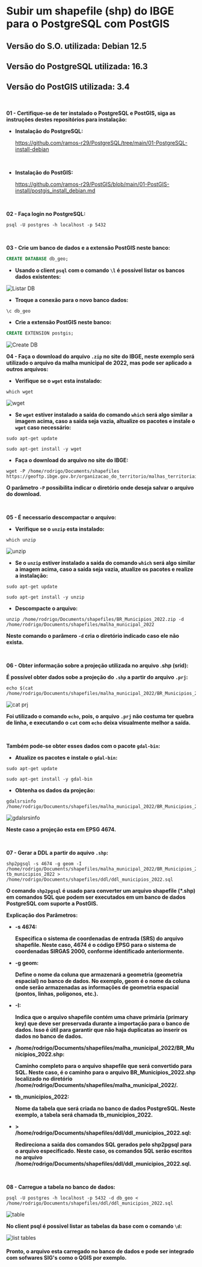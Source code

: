 <h1>Subir um shapefile (shp) do IBGE para o PostgreSQL com PostGIS</h1>
<h2>Versão do S.O. utilizada: Debian 12.5</h2>
<h2>Versão do PostgreSQL utilizada: 16.3</h2>
<h2>Versão do PostGIS utilizada: 3.4</h2>

<br>

**01 - Certifique-se de ter instalado o PostgreSQL e PostGIS,  siga as instruções destes repositórios para instalação:**

- **Instalação do PostgreSQL:**
  
  https://github.com/ramos-r29/PostgreSQL/tree/main/01-PostgreSQL-install-debian
  
<br>

- **Instalação do PostGIS:**
  
  https://github.com/ramos-r29/PostGIS/blob/main/01-PostGIS-install/postgis_install_debian.md

<br>

**02 - Faça login no PostgreSQL:**
```shell
psql -U postgres -h localhost -p 5432
```

<br>

**03 - Crie um banco de dados e a extensão PostGIS neste banco:**
```sql
CREATE DATABASE db_geo;
```

- **Usando o client `psql` com o comando `\l` é possível listar os bancos dados existentes:**

<img src="https://github.com/ramos-r29/PostGIS/blob/main/02-Subir-shapefile-IBGE/imagens/list_db.png" alt="Listar DB">

- **Troque a conexão para o novo banco dados:**

```shell
\c db_geo
```
- **Crie a extensão PostGIS neste banco:**
```sql
CREATE EXTENSION postgis;
```

<img src="https://github.com/ramos-r29/PostGIS/blob/main/02-Subir-shapefile-IBGE/imagens/db_create.png" alt="Create DB">


<br>


**04 - Faça o download do arquivo `.zip` no site do IBGE, neste exemplo será utilizado o arquivo da malha municipal de 2022, mas pode ser aplicado a outros arquivos:**

- **Verifique se o `wget` esta instalado:**
```shell
which wget
```
<img src="https://github.com/ramos-r29/PostGIS/blob/main/02-Subir-shapefile-IBGE/imagens/verificar_wget.png" alt="wget">


- **Se `wget` estiver instalado a saída do comando `which` será algo similar a imagem acima, caso a saida seja vazia,  altualize os pacotes e instale o `wget` caso necessário:**

```shell
sudo apt-get update
```

```shell
sudo apt-get install -y wget
```

- **Faça o download do arquivo no site do IBGE:**

```shell
wget -P /home/rodrigo/Documents/shapefiles https://geoftp.ibge.gov.br/organizacao_do_territorio/malhas_territoriais/malhas_municipais/municipio_2022/Brasil/BR/BR_Municipios_2022.zip
```

**O parâmetro `-P` possibilita indicar o diretório onde deseja salvar o arquivo do download.**

<br>

**05 - É necessario descompactar o arquivo:**

- **Verifique se o `unzip` esta instalado:**

```shel
which unzip
```

<img src="https://github.com/ramos-r29/PostGIS/blob/main/02-Subir-shapefile-IBGE/imagens/verificar_unzip.png" alt="unzip">

- **Se o `unzip` estiver instalado a saída do comando `which` será algo similar a imagem acima, caso a saida seja vazia, atualize os pacotes e realize a instalação:**

```shell
sudo apt-get update
```
```shell
sudo apt-get install -y unzip
```

- **Descompacte o arquivo:**
```shell
unzip /home/rodrigo/Documents/shapefiles/BR_Municipios_2022.zip -d /home/rodrigo/Documents/shapefiles/malha_municipal_2022
```
**Neste comando o parâmero `-d` cria o diretório indicado caso ele não exista.**

<br>

**06 - Obter informação sobre a projeção utilizada no arquivo .shp (srid):**

**É possível obter dados sobe a projeção do `.shp` a partir do arquivo `.prj`:**

```shell
echo $(cat /home/rodrigo/Documents/shapefiles/malha_municipal_2022/BR_Municipios_2022.prj)
```

<img src="https://github.com/ramos-r29/PostGIS/blob/main/02-Subir-shapefile-IBGE/imagens/arquivo_prj.png" alt="cat prj">

**Foi utilizado o comando `echo`, pois, o arquivo `.prj` não costuma ter quebra de linha, e executando o `cat` com `echo` deixa visualmente melhor a saída.**

<br>

**Também pode-se obter esses dados com o pacote `gdal-bin`:**
- **Atualize os pacotes e instale o `gdal-bin`:**
```shell
sudo apt-get update
```
```shell
sudo apt-get install -y gdal-bin
```

- **Obtenha os dados da projeção:**
```shell
gdalsrsinfo /home/rodrigo/Documents/shapefiles/malha_municipal_2022/BR_Municipios_2022.shp
```
<img src="https://github.com/ramos-r29/PostGIS/blob/main/02-Subir-shapefile-IBGE/imagens/gdalsrsinfo.png" alt="gdalsrsinfo">

<br>

**Neste caso a projeção esta em EPSG 4674.**

<br>

**07 - Gerar a DDL a partir do aquivo `.shp`:**

```shell
shp2pgsql -s 4674 -g geom -I /home/rodrigo/Documents/shapefiles/malha_municipal_2022/BR_Municipios_2022.shp tb_municipios_2022 > /home/rodrigo/Documents/shapefiles/ddl/ddl_municipios_2022.sql
```

**O comando `shp2pgsql` é usado para converter um arquivo shapefile (*.shp) em comandos SQL que podem ser executados em um banco de dados PostgreSQL com suporte a PostGIS.**

**Explicação dos Parâmetros:**

- **-s 4674:**
  
  **Especifica o sistema de coordenadas de entrada (SRS) do arquivo shapefile. Neste caso, 4674 é o código EPSG para o sistema de coordenadas SIRGAS 2000, conforme identificado anteriormente.**


- **-g geom:**
    
  **Define o nome da coluna que armazenará a geometria (geometria espacial) no banco de dados. No exemplo, geom é o nome da coluna onde serão armazenadas as informações de geometria espacial (pontos, linhas, polígonos, etc.).**

- **-I:**
  
  **Indica que o arquivo shapefile contém uma chave primária (primary key) que deve ser preservada durante a importação para o banco de dados. Isso é útil para garantir que não haja duplicatas ao inserir os dados no banco de dados.**

- **/home/rodrigo/Documents/shapefiles/malha_municipal_2022/BR_Municipios_2022.shp:**
  
  **Caminho completo para o arquivo shapefile que será convertido para SQL. Neste caso, é o caminho para o arquivo BR_Municipios_2022.shp localizado no diretório /home/rodrigo/Documents/shapefiles/malha_municipal_2022/.**

- **tb_municipios_2022:**
  
  **Nome da tabela que será criada no banco de dados PostgreSQL. Neste exemplo, a tabela será chamada tb_municipios_2022.**

- **> /home/rodrigo/Documents/shapefiles/ddl/ddl_municipios_2022.sql:**
  
  **Redireciona a saída dos comandos SQL gerados pelo shp2pgsql para o arquivo especificado. Neste caso, os comandos SQL serão escritos no arquivo /home/rodrigo/Documents/shapefiles/ddl/ddl_municipios_2022.sql.**

<br>

**08 - Carregue a tabela no banco de dados:**

```shell
psql -U postgres -h localhost -p 5432 -d db_geo < /home/rodrigo/Documents/shapefiles/ddl/ddl_municipios_2022.sql
```
<img src="https://github.com/ramos-r29/PostGIS/blob/main/02-Subir-shapefile-IBGE/imagens/table.png" alt="table">

**No client psql é possivel listar as tabelas da base com o comando `\d`:**

<img src="https://github.com/ramos-r29/PostGIS/blob/main/02-Subir-shapefile-IBGE/imagens/list_tables.png" alt="list tables">

#### Pronto, o arquivo esta carregado no banco de dados e pode ser integrado com sofwares SIG's como o QGIS por exemplo.




